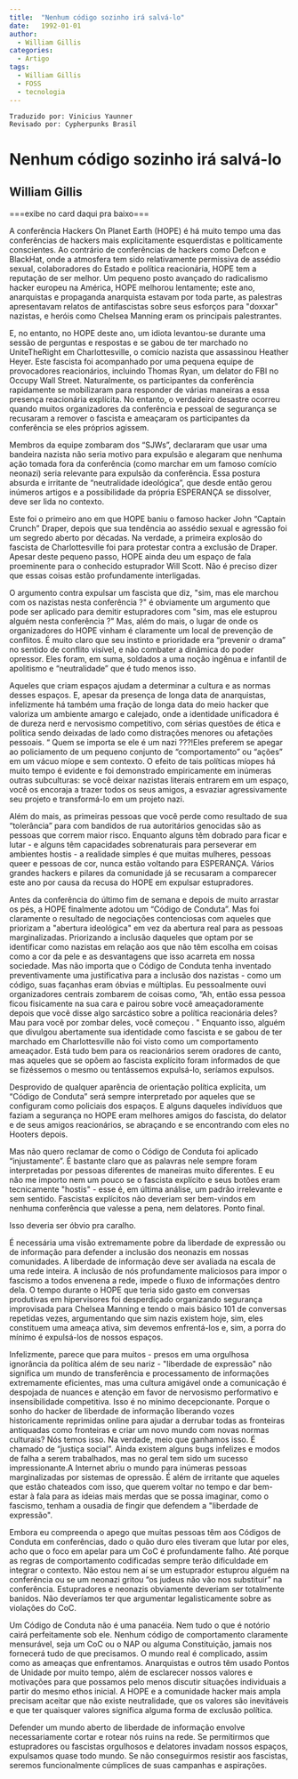 ```yaml
---
title:  "Nenhum código sozinho irá salvá-lo"
date:   1992-01-01
author:
  - William Gillis
categories:
  - Artigo
tags:
  - William Gillis  
  - FOSS
  - tecnologia
---
```

```
Traduzido por: Vinicius Yaunner
Revisado por: Cypherpunks Brasil
```
# Nenhum código sozinho irá salvá-lo
## William Gillis
===exibe no card daqui pra baixo===

A conferência Hackers On Planet Earth (HOPE) é há muito tempo uma das conferências de hackers mais explicitamente esquerdistas e politicamente conscientes. Ao contrário de conferências de hackers como Defcon e BlackHat, onde a atmosfera tem sido relativamente permissiva de assédio sexual, colaboradores do Estado e política reacionária, HOPE tem a reputação de ser melhor. Um pequeno posto avançado do radicalismo hacker europeu na América, HOPE melhorou lentamente; este ano, anarquistas e propaganda anarquista estavam por toda parte, as palestras apresentavam relatos de antifascistas sobre seus esforços para "doxxar" nazistas, e heróis como Chelsea Manning eram os principais palestrantes.

E, no entanto, no HOPE deste ano, um idiota levantou-se durante uma sessão de perguntas e respostas e se gabou de ter marchado no UniteTheRight em Charlottesville, o comício nazista que assassinou Heather Heyer. Este fascista foi acompanhado por uma pequena equipe de provocadores reacionários, incluindo Thomas Ryan, um delator do FBI no Occupy Wall Street. Naturalmente, os participantes da conferência rapidamente se mobilizaram para responder de várias maneiras a essa presença reacionária explícita. No entanto, o verdadeiro desastre ocorreu quando muitos organizadores da conferência e pessoal de segurança se recusaram a remover o fascista e ameaçaram os participantes da conferência se eles próprios agissem.

Membros da equipe zombaram dos “SJWs”, declararam que usar uma bandeira nazista não seria motivo para expulsão e alegaram que nenhuma ação tomada fora da conferência (como marchar em um famoso comício neonazi) seria relevante para expulsão da conferência. Essa postura absurda e irritante de “neutralidade ideológica”, que desde então gerou inúmeros artigos e a possibilidade da própria ESPERANÇA se dissolver, deve ser lida no contexto.

Este foi o primeiro ano em que HOPE baniu o famoso hacker John “Captain Crunch” Draper, depois que sua tendência ao assédio sexual e agressão foi um segredo aberto por décadas. Na verdade, a primeira explosão do fascista de Charlottesville foi para protestar contra a exclusão de Draper. Apesar deste pequeno passo, HOPE ainda deu um espaço de fala proeminente para o conhecido estuprador Will Scott. Não é preciso dizer que essas coisas estão profundamente interligadas.

O argumento contra expulsar um fascista que diz, "sim, mas ele marchou com os nazistas nesta conferência ?" é obviamente um argumento que pode ser aplicado para demitir estupradores com "sim, mas ele estuprou alguém nesta conferência ?" Mas, além do mais, o lugar de onde os organizadores do HOPE vinham é claramente um local de prevenção de conflitos. É muito claro que seu instinto e prioridade era “prevenir o drama” no sentido de conflito visível, e não combater a dinâmica do poder opressor. Eles foram, em suma, soldados a uma noção ingênua e infantil de apolitismo e “neutralidade” que é tudo menos isso.

Aqueles que criam espaços ajudam a determinar a cultura e as normas desses espaços. E, apesar da presença de longa data de anarquistas, infelizmente há também uma fração de longa data do meio hacker que valoriza um ambiente amargo e calejado, onde a identidade unificadora é de dureza nerd e nervosismo competitivo, com sérias questões de ética e política sendo deixadas de lado como distrações menores ou afetações pessoais. “ Quem se importa se ele é um nazi ???!Eles preferem se apegar ao policiamento de um pequeno conjunto de “comportamento” ou “ações” em um vácuo míope e sem contexto. O efeito de tais políticas míopes há muito tempo é evidente e foi demonstrado empiricamente em inúmeras outras subculturas: se você deixar nazistas literais entrarem em um espaço, você os encoraja a trazer todos os seus amigos, a esvaziar agressivamente seu projeto e transformá-lo em um projeto nazi.

Além do mais, as primeiras pessoas que você perde como resultado de sua “tolerância” para com bandidos de rua autoritários genocidas são as pessoas que correm maior risco. Enquanto alguns têm dobrado para ficar e lutar - e alguns têm capacidades sobrenaturais para perseverar em ambientes hostis - a realidade simples é que muitas mulheres, pessoas queer e pessoas de cor, nunca estão voltando para ESPERANÇA. Vários grandes hackers e pilares da comunidade já se recusaram a comparecer este ano por causa da recusa do HOPE em expulsar estupradores.

Antes da conferência do último fim de semana e depois de muito arrastar os pés, a HOPE finalmente adotou um “Código de Conduta”. Mas foi claramente o resultado de negociações contenciosas com aqueles que priorizam a "abertura ideológica" em vez da abertura real para as pessoas marginalizadas. Priorizando a inclusão daqueles que optam por se identificar como nazistas em relação aos que não têm escolha em coisas como a cor da pele e as desvantagens que isso acarreta em nossa sociedade. Mas não importa que o Código de Conduta tenha inventado preventivamente uma justificativa para a inclusão dos nazistas - como um código, suas façanhas eram óbvias e múltiplas. Eu pessoalmente ouvi organizadores centrais zombarem de coisas como, “Ah, então essa pessoa ficou fisicamente na sua cara e pairou sobre você ameaçadoramente depois que você disse algo sarcástico sobre a política reacionária deles? Mau para você por zombar deles, você começou . " Enquanto isso, alguém que divulgou abertamente sua identidade como fascista e se gabou de ter marchado em Charlottesville não foi visto como um comportamento ameaçador. Está tudo bem para os reacionários serem oradores de canto, mas aqueles que se opõem ao fascista explícito foram informados de que se fizéssemos o mesmo ou tentássemos expulsá-lo, seríamos expulsos.

Desprovido de qualquer aparência de orientação política explícita, um “Código de Conduta” será sempre interpretado por aqueles que se configuram como policiais dos espaços. E alguns daqueles indivíduos que faziam a segurança no HOPE eram melhores amigos do fascista, do delator e de seus amigos reacionários, se abraçando e se encontrando com eles no Hooters depois.

Mas não quero reclamar de como o Código de Conduta foi aplicado “injustamente”. É bastante claro que as palavras nele sempre foram interpretadas por pessoas diferentes de maneiras muito diferentes. E eu não me importo nem um pouco se o fascista explícito e seus botões eram tecnicamente "hostis" - esse é, em última análise, um padrão irrelevante e sem sentido. Fascistas explícitos não deveriam ser bem-vindos em nenhuma conferência que valesse a pena, nem delatores. Ponto final.

Isso deveria ser óbvio pra caralho.

É necessária uma visão extremamente pobre da liberdade de expressão ou de informação para defender a inclusão dos neonazis em nossas comunidades. A liberdade de informação deve ser avaliada na escala de uma rede inteira. A inclusão de nós profundamente maliciosos para impor o fascismo a todos envenena a rede, impede o fluxo de informações dentro dela. O tempo durante o HOPE que teria sido gasto em conversas produtivas em hipervisores foi desperdiçado organizando segurança improvisada para Chelsea Manning e tendo o mais básico 101 de conversas repetidas vezes, argumentando que sim nazis existem hoje, sim, eles constituem uma ameaça ativa, sim devemos enfrentá-los e, sim, a porra do mínimo é expulsá-los de nossos espaços.

Infelizmente, parece que para muitos - presos em uma orgulhosa ignorância da política além de seu nariz - "liberdade de expressão" não significa um mundo de transferência e processamento de informações extremamente eficientes, mas uma cultura amigável onde a comunicação é despojada de nuances e atenção em favor de nervosismo performativo e insensibilidade competitiva. Isso é no mínimo decepcionante. Porque o sonho do hacker de liberdade de informação liberando vozes historicamente reprimidas online para ajudar a derrubar todas as fronteiras antiquadas como fronteiras e criar um novo mundo com novas normas culturais? Nós temos isso. Na verdade, meio que ganhamos isso. É chamado de “justiça social”. Ainda existem alguns bugs infelizes e modos de falha a serem trabalhados, mas no geral tem sido um sucesso impressionante.A Internet abriu o mundo para inúmeras pessoas marginalizadas por sistemas de opressão. É além de irritante que aqueles que estão chateados com isso, que querem voltar no tempo e dar bem-estar à fala para as ideias mais merdas que se possa imaginar, como o fascismo, tenham a ousadia de fingir que defendem a "liberdade de expressão".

Embora eu compreenda o apego que muitas pessoas têm aos Códigos de Conduta em conferências, dado o quão duro eles tiveram que lutar por eles, acho que o foco em apelar para um CoC é profundamente falho. Até porque as regras de comportamento codificadas sempre terão dificuldade em integrar o contexto. Não estou nem aí se um estuprador estuprou alguém na conferência ou se um neonazi gritou “os judeus não vão nos substituir” na conferência. Estupradores e neonazis obviamente deveriam ser totalmente banidos. Não deveríamos ter que argumentar legalisticamente sobre as violações do CoC.

Um Código de Conduta não é uma panacéia. Nem tudo o que é notório cairá perfeitamente sob ele. Nenhum código de comportamento claramente mensurável, seja um CoC ou o NAP ou alguma Constituição, jamais nos fornecerá tudo de que precisamos. O mundo real é complicado, assim como as ameaças que enfrentamos. Anarquistas e outros têm usado Pontos de Unidade por muito tempo, além de esclarecer nossos valores e motivações para que possamos pelo menos discutir situações individuais a partir do mesmo ethos inicial. A HOPE e a comunidade hacker mais ampla precisam aceitar que não existe neutralidade, que os valores são inevitáveis ​​e que ter quaisquer valores significa alguma forma de exclusão política.

Defender um mundo aberto de liberdade de informação envolve necessariamente cortar e rotear nós ruins na rede. Se permitirmos que estupradores ou fascistas orgulhosos e delatores invadam nossos espaços, expulsamos quase todo mundo. Se não conseguirmos resistir aos fascistas, seremos funcionalmente cúmplices de suas campanhas e aspirações.
